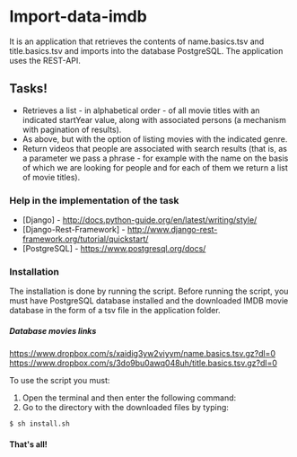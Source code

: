 # Import-data-imdb


It is an application that retrieves the contents of name.basics.tsv and title.basics.tsv and imports into the database PostgreSQL. The application uses the REST-API.

## Tasks!
  - Retrieves a list - in alphabetical order - of all movie titles with an indicated startYear value, along with associated persons (a mechanism with pagination of results).
  - As above, but with the option of listing movies with the indicated genre.
  - Return videos that people are associated with search results (that is, as a parameter we pass a phrase - for example with the name on the basis of which we are looking for people and for each of them we return a list of movie titles).

### Help in the implementation of the task

* [Django] - http://docs.python-guide.org/en/latest/writing/style/
* [Django-Rest-Framework] - http://www.django-rest-framework.org/tutorial/quickstart/
* [PostgreSQL] - https://www.postgresql.org/docs/

### Installation
The installation is done by running the script. Before running the script, you must have PostgreSQL database installed and the downloaded IMDB movie database in the form of a tsv file in the application folder.

##### Database movies links
https://www.dropbox.com/s/xaidig3yw2viyym/name.basics.tsv.gz?dl=0
https://www.dropbox.com/s/3do9bu0awq048uh/title.basics.tsv.gz?dl=0

To use the script you must:
 1. Open the terminal and then enter the following command:
 2. Go to the directory with the downloaded files by typing:
```sh
$ sh install.sh
```
#### That's all!

